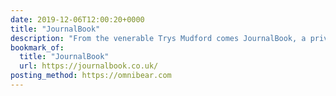 ```yaml
---
date: 2019-12-06T12:00:20+0000
title: "JournalBook"
description: "From the venerable Trys Mudford comes JournalBook, a private, offline-first personal journal."
bookmark_of:
  title: "JournalBook"
  url: https://journalbook.co.uk/
posting_method: https://omnibear.com
---
```

